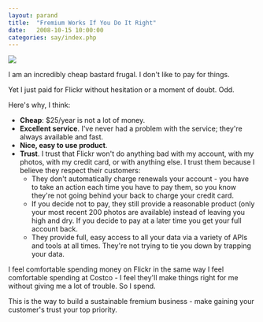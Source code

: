 ```yaml
---
layout: parand
title:  "Fremium Works If You Do It Right"
date:   2008-10-15 10:00:00
categories: say/index.php
---
```

![](http://l.yimg.com/g/images/flickr_logo_gamma.gif.v59899.14)

I am an incredibly cheap bastard frugal. I don't like to pay for things.

Yet I just paid for Flickr without hesitation or a moment of doubt. Odd.

Here's why, I think:

  * **Cheap**: $25/year is not a lot of money.
  * **Excellent service**. I've never had a problem with the service; they're always available and fast.
  * **Nice, easy to use product**.
  * **Trust**. I trust that Flickr won't do anything bad with my account, with my photos, with my credit card, or with anything else. I trust them because I believe they respect their customers: 
    * They don't automatically charge renewals your account - you have to take an action each time you have to pay them, so you know they're not going behind your back to charge your credit card.
    * If you decide not to pay, they still provide a reasonable product \(only your most recent 200 photos are available\) instead of leaving you high and dry. If you decide to pay at a later time you get your full account back.
    * They provide full, easy access to all your data via a variety of APIs and tools at all times. They're not trying to tie you down by trapping your data.

I feel comfortable spending money on Flickr in the same way I feel comfortable spending at Costco - I feel they'll make things right for me without giving me a lot of trouble. So I spend.

This is the way to build a sustainable fremium business - make gaining your customer's trust your top priority.

